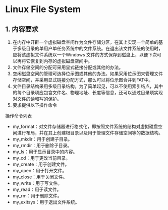 # Linux File System
## 1. 内容要求
1. 在内存中开辟一个虚拟磁盘空间作为文件存储分区，在其上实现一个简单的基于多级目录的单用户单任务系统中的文件系统。在退出该文件系统的使用时，应将该虚拟文件系统以一个Windows 文件的方式保存到磁盘上，以便下次可以再将它恢复到内存的虚拟磁盘空间中。
2. 文件存储空间的分配可采用显式链接分配或其他的办法。
3. 空闲磁盘空间的管理可选择位示图或其他的办法。如果采用位示图来管理文件存储空间，并采用显式链接分配方式，那么可以将位示图合并到FAT中。
4. 文件目录结构采用多级目录结构。为了简单起见，可以不使用索引结点，其中的每个目录项应包含文件名、物理地址、长度等信息，还可以通过目录项实现对文件的读和写的保护。
5. 要求提供以下操作命令

操作命令列表
 - my_format：对文件存储器进行格式化，即按照文件系统的结构对虚拟磁盘空间进行布局，并在其上创建根目录以及用于管理文件存储空间等的数据结构。
 - my_mkdir：用于创建子目录。
 - my_rmdir：用于删除子目录。
 - my_ls：用于显示目录中的内容。
 - my_cd：用于更改当前目录。
 - my_create：用于创建文件。
 - my_open：用于打开文件。
 - my_close：用于关闭文件。
 - my_write：用于写文件。
 - my_read：用于读文件。
 - my_rm：用于删除文件。
 - my_exitsys：用于退出文件系统。